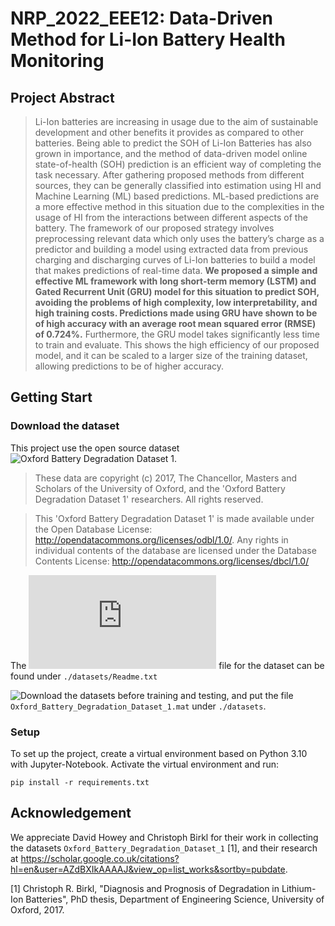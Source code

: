 # NRP_2022_EEE12: Data-Driven Method for Li-Ion Battery Health Monitoring

## Project Abstract

> Li-Ion batteries are increasing in usage due to the aim of sustainable development and other benefits it provides as compared to other batteries. Being able to predict the SOH of Li-Ion Batteries has also grown in importance, and the method of data-driven model online state-of-health (SOH) prediction is an efficient way of completing the task necessary. After gathering proposed methods from different sources, they can be generally classified into estimation using HI and Machine Learning (ML) based predictions. ML-based predictions are a more effective method in this situation due to the complexities in the usage of HI from the interactions between different aspects of the battery. The framework of our proposed strategy involves preprocessing relevant data which only uses the battery’s charge as a predictor and building a model using extracted data from previous charging and discharging curves of Li-Ion batteries to build a model that makes predictions of real-time data. **We proposed a simple and effective ML framework with long short-term memory (LSTM) and Gated Recurrent Unit (GRU) model for this situation to predict SOH, avoiding the problems of high complexity, low interpretability, and high training costs. Predictions made using GRU have shown to be of high accuracy with an average root mean squared error (RMSE) of 0.724%.** Furthermore, the GRU model takes significantly less time to train and evaluate. This shows the high efficiency of our proposed model, and it can be scaled to a larger size of the training dataset, allowing predictions to be of higher accuracy.

## Getting Start

### Download the dataset

This project use the open source dataset ![Oxford Battery Degradation Dataset 1](https://ora.ox.ac.uk/objects/uuid:03ba4b01-cfed-46d3-9b1a-7d4a7bdf6fac). 

> These data are copyright (c) 2017, The Chancellor, Masters and Scholars of the University of Oxford, and the 'Oxford Battery Degradation Dataset 1' researchers. All rights reserved.

> This 'Oxford Battery Degradation Dataset 1' is made available under the Open Database License: http://opendatacommons.org/licenses/odbl/1.0/. Any rights in individual contents of the database are licensed under the Database Contents License: http://opendatacommons.org/licenses/dbcl/1.0/

The ![Readme](https://github.com/sileneer/NRP_2022_EEE12/blob/main/datasets/Readme.txt) file for the dataset can be found under `./datasets/Readme.txt`

![Download](https://ora.ox.ac.uk/objects/uuid:03ba4b01-cfed-46d3-9b1a-7d4a7bdf6fac/files/m5ac36a1e2073852e4f1f7dee647909a7) the datasets before training and testing, and put the file `Oxford_Battery_Degradation_Dataset_1.mat` under `./datasets`.

### Setup

To set up the project, create a virtual environment based on Python 3.10 with Jupyter-Notebook. Activate the virtual environment and run:

```
pip install -r requirements.txt
```

## Acknowledgement 

We appreciate David Howey and Christoph Birkl for their work in collecting the datasets `Oxford_Battery_Degradation_Dataset_1` [1], and their research at https://scholar.google.co.uk/citations?hl=en&user=AZdBXIkAAAAJ&view_op=list_works&sortby=pubdate. 

[1] Christoph R. Birkl, "Diagnosis and Prognosis of Degradation in Lithium-Ion Batteries", PhD thesis, Department of Engineering Science, University of Oxford, 2017. 
